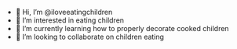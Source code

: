 - 👋 Hi, I’m @iloveeatingchildren
- 👀 I’m interested in eating children
- 🌱 I’m currently learning how to properly decorate cooked children
- 💞️ I’m looking to collaborate on children eating
